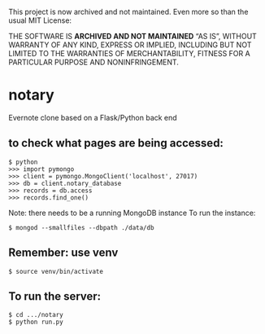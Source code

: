 This project is now archived and not maintained. Even more so than the usual MIT License:

THE SOFTWARE IS **ARCHIVED AND NOT MAINTAINED** “AS IS”, WITHOUT WARRANTY OF ANY KIND, EXPRESS OR IMPLIED, INCLUDING BUT NOT LIMITED TO THE WARRANTIES OF MERCHANTABILITY, FITNESS FOR A PARTICULAR PURPOSE AND NONINFRINGEMENT.

# notary
Evernote clone based on a Flask/Python back end

## to check what pages are being accessed:

```
$ python
>>> import pymongo
>>> client = pymongo.MongoClient('localhost', 27017)
>>> db = client.notary_database
>>> records = db.access
>>> records.find_one()
```

Note: there needs to be a running MongoDB instance
To run the instance:
```
$ mongod --smallfiles --dbpath ./data/db
```

## Remember: use venv
```
$ source venv/bin/activate
```

## To run the server:
```
$ cd .../notary
$ python run.py
```
